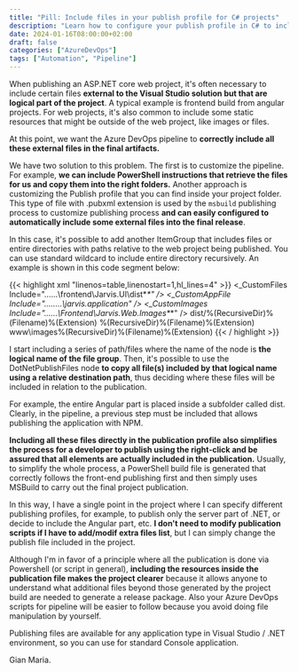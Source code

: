 ```yaml
---
title: "Pill: Include files in your publish profile for C# projects"
description: "Learn how to configure your publish profile in C# to include files external to the project in the final publish result."
date: 2024-01-16T08:00:00+02:00
draft: false
categories: ["AzureDevOps"]
tags: ["Automation", "Pipeline"]
---
```


When publishing an ASP.NET core web project, it's often necessary to include certain files **external to the Visual Studio solution but that are logical part of the project**. A typical example is frontend build from angular projects. For web projects, it's also common to include some static resources that might be outside of the web project, like images or files.

At this point, we want the Azure DevOps pipeline to **correctly include all these external files in the final artifacts.**

We have two solution to this problem. The first is to customize the pipeline. For example, **we can include PowerShell instructions that retrieve the files for us and copy them into the right folders.** Another  approach is customizing the Publish profile that you can find inside your project folder. This type of file with .pubxml extension is used by the `msbuild` publishing process to customize publishing process **and can easily configured to automatically include some external files into the final release**.

In this case, it's possible to add another ItemGroup that includes files or entire directories with paths relative to the web project being published. You can use standard wildcard to include entire directory recursively. An example is shown in this code segment below:

{{< highlight xml "linenos=table,linenostart=1,hl_lines=4" >}}
    <ItemGroup>
        <_CustomFiles Include="..\..\..\frontend\Jarvis.UI\dist\**\*" />
        <_CustomAppFile Include="..\..\..\..\jarvis.application" />
        <_CustomImages Include="..\..\..\Frontend\Jarvis.Web.Images\**\*" />
        <DotNetPublishFiles Include="@(_CustomFiles)">
            <DestinationRelativePath>dist/%(RecursiveDir)%(Filename)%(Extension)</DestinationRelativePath>
        </DotNetPublishFiles>
        <DotNetPublishFiles Include="@(_CustomAppFile)">
            <DestinationRelativePath>%(RecursiveDir)%(Filename)%(Extension)</DestinationRelativePath>
        </DotNetPublishFiles>
        <DotNetPublishFiles Include="@(_CustomImages)">
            <DestinationRelativePath>www\images\%(RecursiveDir)%(Filename)%(Extension)</DestinationRelativePath>
        </DotNetPublishFiles>
    </ItemGroup>
{{< / highlight >}}

I start including a series of path/files where the name of the node is **the logical name of the file group**. Then, it's possible to use the DotNetPublishFiles node **to copy all file(s) included by that logical name using a relative destination path**, thus deciding where these files will be included in relation to the publication.

For example, the entire Angular part is placed inside a subfolder called dist. Clearly, in the pipeline, a previous step must be included that allows publishing the application with NPM.

**Including all these files directly in the publication profile also simplifies the process for a developer to publish using the right-click and be assured that all elements are actually included in the publication.** Usually, to simplify the whole process, a PowerShell build file is generated that correctly follows the front-end publishing first and then simply uses MSBuild to carry out the final project publication.

In this way, I have a single point in the project where I can specify different publishing profiles, for example, to publish only the server part of .NET, or decide to include the Angular part, etc. **I don't need to modify publication scripts if I have to add/modif extra files list**, but I can simply change the publish file included in the project.

Although I'm in favor of a principle where all the publication is done via Powershell (or script in general), **including the resources inside the publication file makes the project clearer** because it allows anyone to understand what additional files beyond those generated by the project build are needed to generate a release package. Also your Azure DevOps scripts for pipeline will be easier to follow because you avoid doing file manipulation by yourself.

Publishing files are available for any application type in Visual Studio / .NET environment, so you can use for standard Console application.

Gian Maria.

